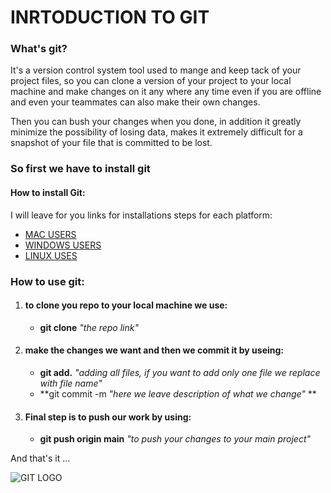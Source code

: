 # INRTODUCTION TO **GIT**

### What's git?
It's a version control system tool used to mange and keep tack of your project files, so you can clone a version of your project to your local machine and make changes on it any where any time even if you are offline and even your teammates can also make their own changes.

Then you can bush your changes when you done, in addition it greatly minimize the possibility of losing data, makes it extremely difficult for a snapshot of your file that is committed to be lost.

### So first we have to install git
#### How to install Git:
I will leave for you links for installations steps for each platform:

* [MAC USERS](http://git-scm.com/download/mac)
* [WINDOWS USERS](http://git-scm.com/download/win)
* [LINUX USES](http://git-scm.com/download/linux)


### How to use git:
1. #### to clone you repo to your local machine we use:
    * **git clone** *"the repo link"*

2. #### make the changes we want and then we commit it by useing:
    * **git add.** *"adding all files, if you want to add only one file we replace with file name"*
    * **git commit -m *"here we leave description of what we change"* **

3. #### Final step is to push our work by using:
    * **git push origin main** *"to push your changes to your main project"*
    
And that's it ...

![GIT LOGO](https://i2.wp.com/orion42.net/wp-content/uploads/2019/05/git-logo.png?fit=1200%2C1200&resize=350%2C200)